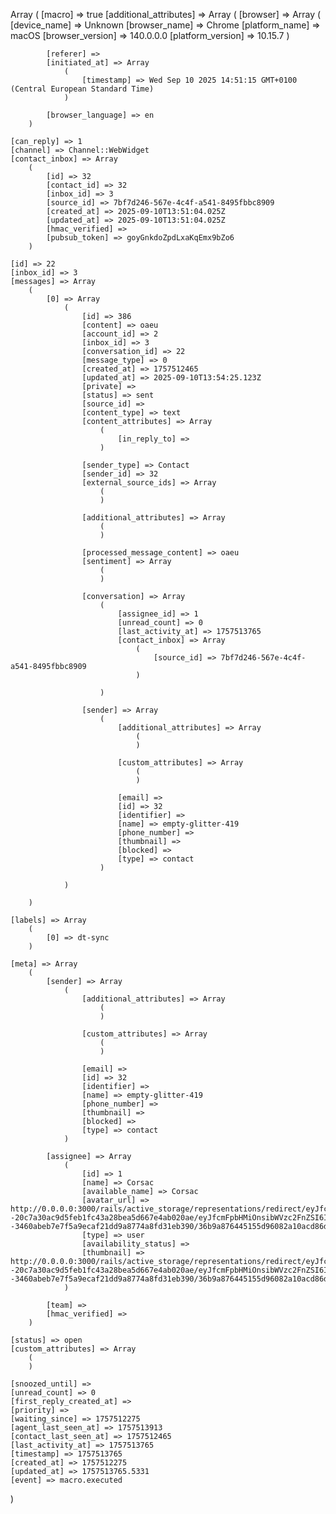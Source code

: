Array
(
    [macro] => true
    [additional_attributes] => Array
        (
            [browser] => Array
                (
                    [device_name] => Unknown
                    [browser_name] => Chrome
                    [platform_name] => macOS
                    [browser_version] => 140.0.0.0
                    [platform_version] => 10.15.7
                )

            [referer] => 
            [initiated_at] => Array
                (
                    [timestamp] => Wed Sep 10 2025 14:51:15 GMT+0100 (Central European Standard Time)
                )

            [browser_language] => en
        )

    [can_reply] => 1
    [channel] => Channel::WebWidget
    [contact_inbox] => Array
        (
            [id] => 32
            [contact_id] => 32
            [inbox_id] => 3
            [source_id] => 7bf7d246-567e-4c4f-a541-8495fbbc8909
            [created_at] => 2025-09-10T13:51:04.025Z
            [updated_at] => 2025-09-10T13:51:04.025Z
            [hmac_verified] => 
            [pubsub_token] => goyGnkdoZpdLxaKqEmx9bZo6
        )

    [id] => 22
    [inbox_id] => 3
    [messages] => Array
        (
            [0] => Array
                (
                    [id] => 386
                    [content] => oaeu
                    [account_id] => 2
                    [inbox_id] => 3
                    [conversation_id] => 22
                    [message_type] => 0
                    [created_at] => 1757512465
                    [updated_at] => 2025-09-10T13:54:25.123Z
                    [private] => 
                    [status] => sent
                    [source_id] => 
                    [content_type] => text
                    [content_attributes] => Array
                        (
                            [in_reply_to] => 
                        )

                    [sender_type] => Contact
                    [sender_id] => 32
                    [external_source_ids] => Array
                        (
                        )

                    [additional_attributes] => Array
                        (
                        )

                    [processed_message_content] => oaeu
                    [sentiment] => Array
                        (
                        )

                    [conversation] => Array
                        (
                            [assignee_id] => 1
                            [unread_count] => 0
                            [last_activity_at] => 1757513765
                            [contact_inbox] => Array
                                (
                                    [source_id] => 7bf7d246-567e-4c4f-a541-8495fbbc8909
                                )

                        )

                    [sender] => Array
                        (
                            [additional_attributes] => Array
                                (
                                )

                            [custom_attributes] => Array
                                (
                                )

                            [email] => 
                            [id] => 32
                            [identifier] => 
                            [name] => empty-glitter-419
                            [phone_number] => 
                            [thumbnail] => 
                            [blocked] => 
                            [type] => contact
                        )

                )

        )

    [labels] => Array
        (
            [0] => dt-sync
        )

    [meta] => Array
        (
            [sender] => Array
                (
                    [additional_attributes] => Array
                        (
                        )

                    [custom_attributes] => Array
                        (
                        )

                    [email] => 
                    [id] => 32
                    [identifier] => 
                    [name] => empty-glitter-419
                    [phone_number] => 
                    [thumbnail] => 
                    [blocked] => 
                    [type] => contact
                )

            [assignee] => Array
                (
                    [id] => 1
                    [name] => Corsac
                    [available_name] => Corsac
                    [avatar_url] => http://0.0.0.0:3000/rails/active_storage/representations/redirect/eyJfcmFpbHMiOnsibWVzc2FnZSI6IkJBaHBCZz09IiwiZXhwIjpudWxsLCJwdXIiOiJibG9iX2lkIn19--20c7a30ac9d5feb1fc43a28bea5d667e4ab020ae/eyJfcmFpbHMiOnsibWVzc2FnZSI6IkJBaDdCem9MWm05eWJXRjBTU0lJY0c1bkJqb0dSVlE2RTNKbGMybDZaVjkwYjE5bWFXeHNXd2RwQWZvdyIsImV4cCI6bnVsbCwicHVyIjoidmFyaWF0aW9uIn19--3460abeb7e7f5a9ecaf21dd9a8774a8fd31eb390/36b9a876445155d96082a10acd86dc7b.png
                    [type] => user
                    [availability_status] => 
                    [thumbnail] => http://0.0.0.0:3000/rails/active_storage/representations/redirect/eyJfcmFpbHMiOnsibWVzc2FnZSI6IkJBaHBCZz09IiwiZXhwIjpudWxsLCJwdXIiOiJibG9iX2lkIn19--20c7a30ac9d5feb1fc43a28bea5d667e4ab020ae/eyJfcmFpbHMiOnsibWVzc2FnZSI6IkJBaDdCem9MWm05eWJXRjBTU0lJY0c1bkJqb0dSVlE2RTNKbGMybDZaVjkwYjE5bWFXeHNXd2RwQWZvdyIsImV4cCI6bnVsbCwicHVyIjoidmFyaWF0aW9uIn19--3460abeb7e7f5a9ecaf21dd9a8774a8fd31eb390/36b9a876445155d96082a10acd86dc7b.png
                )

            [team] => 
            [hmac_verified] => 
        )

    [status] => open
    [custom_attributes] => Array
        (
        )

    [snoozed_until] => 
    [unread_count] => 0
    [first_reply_created_at] => 
    [priority] => 
    [waiting_since] => 1757512275
    [agent_last_seen_at] => 1757513913
    [contact_last_seen_at] => 1757512465
    [last_activity_at] => 1757513765
    [timestamp] => 1757513765
    [created_at] => 1757512275
    [updated_at] => 1757513765.5331
    [event] => macro.executed
)